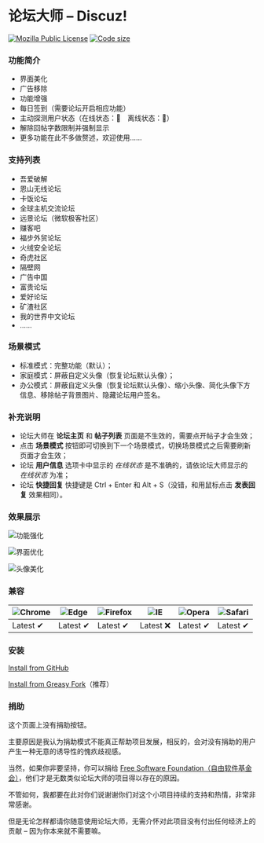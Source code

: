 # 论坛大师 – Discuz!
[![Mozilla Public License](https://img.shields.io/badge/License-MPL-blue)](https://www.mozilla.org/MPL/2.0/)
[![Code size](https://img.shields.io/github/languages/code-size/hishis/forum-grandmaster-for-discuz)](https://github.com/hishis/forum-grandmaster-for-discuz)

### 功能简介
* 界面美化
* 广告移除
* 功能增强
* 每日签到（需要论坛开启相应功能）
* 主动探测用户状态（在线状态：🌝　离线状态：🌚）
* 解除回帖字数限制并强制显示
* 更多功能在此不多做赘述，欢迎使用……

### 支持列表
* 吾爱破解
* 恩山无线论坛
* 卡饭论坛
* 全球主机交流论坛
* 远景论坛（微软极客社区）
* 赚客吧
* 福步外贸论坛
* 火绒安全论坛
* 奇虎社区
* 隔壁网
* 广告中国
* 富贵论坛
* 爱好论坛
* 矿渣社区
* 我的世界中文论坛
* ……

### 场景模式
* 标准模式：完整功能（默认）；
* 家庭模式：屏蔽自定义头像（恢复论坛默认头像）；
* 办公模式：屏蔽自定义头像（恢复论坛默认头像）、缩小头像、简化头像下方信息、移除帖子背景图片、隐藏论坛用户签名。

### 补充说明
* 论坛大师在 **论坛主页** 和 **帖子列表** 页面是不生效的，需要点开帖子才会生效；
* 点击 **场景模式** 按钮即可切换到下一个场景模式，切换场景模式之后需要刷新页面才会生效；
* 论坛 **用户信息** 选项卡中显示的 _在线状态_ 是不准确的，请依论坛大师显示的 _在线状态_ 为准；
* 论坛 **快捷回复** 快捷键是 Ctrl + Enter 和 Alt + S（没错，和用鼠标点击 **发表回复** 效果相同）。

### 效果展示
![功能强化](https://greasyfork.org/system/screenshots/screenshots/000/020/270/original/000.png)

![界面优化](https://greasyfork.org/system/screenshots/screenshots/000/020/271/original/001.png)

![头像美化](https://greasyfork.org/system/screenshots/screenshots/000/020/272/original/002.png)

### 兼容
![Chrome](https://raw.githubusercontent.com/alrra/browser-logos/master/src/chrome/chrome_48x48.png) | ![Edge](https://raw.githubusercontent.com/alrra/browser-logos/master/src/edge/edge_48x48.png) | ![Firefox](https://raw.githubusercontent.com/alrra/browser-logos/master/src/firefox/firefox_48x48.png) | ![IE](https://raw.githubusercontent.com/alrra/browser-logos/master/src/archive/internet-explorer_9-11/internet-explorer_9-11_48x48.png) | ![Opera](https://raw.githubusercontent.com/alrra/browser-logos/master/src/opera/opera_48x48.png) | ![Safari](https://raw.githubusercontent.com/alrra/browser-logos/master/src/safari/safari_48x48.png) |
--- | --- | --- | --- | --- | --- |
Latest ✔ | Latest ✔ | Latest ✔ | Latest ❌ | Latest ✔ | Latest ✔ |

### 安装
[Install from GitHub](https://github.com/hishis/forum-grandmaster-for-discuz)

[Install from Greasy Fork](https://greasyfork.org/scripts/400250)（推荐）

### 捐助
这个页面上没有捐助按钮。

主要原因是我认为捐助模式不能真正帮助项目发展，相反的，会对没有捐助的用户产生一种无意的诱导性的愧疚歧视感。

当然，如果你非要坚持，你可以捐给 [Free Software Foundation（自由软件基金会）](https://www.fsf.org/ "Free Software Foundation")，他们才是无数类似论坛大师的项目得以存在的原因。

不管如何，我都要在此对你们说谢谢你们对这个小项目持续的支持和热情，非常非常感谢。

但是无论怎样都请你随意使用论坛大师，无需介怀对此项目没有付出任何经济上的贡献 – 因为你本来就不需要嘛。
